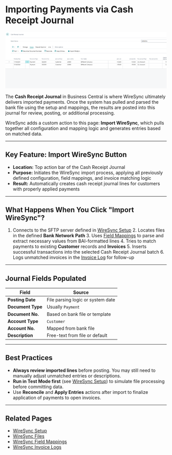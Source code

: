 # Importing Payments via Cash Receipt Journal

![WireSync Cash Receipt Journal](../assests/WireSyncCashJournal.png)

The **Cash Receipt Journal** in Business Central is where WireSync ultimately delivers imported payments. Once the system has pulled and parsed the bank file using the setup and mappings, the results are posted into this journal for review, posting, or additional processing.

WireSync adds a custom action to this page: **Import WireSync**, which pulls together all configuration and mapping logic and generates entries based on matched data.

---

## Key Feature: Import WireSync Button

- **Location:** Top action bar of the Cash Receipt Journal
- **Purpose:** Initiates the WireSync import process, applying all previously defined configuration, field mappings, and invoice matching logic
- **Result:** Automatically creates cash receipt journal lines for customers with properly applied payments

---

## What Happens When You Click "Import WireSync"?

1. Connects to the SFTP server defined in [WireSync Setup](./wiresync-setup.md) 2. Locates files in the defined **Bank Network Path** 3. Uses [Field Mappings](./wiresync-field-mappings.md) to parse and extract necessary values from BAI-formatted lines 4. Tries to match payments to existing **Customer** records and **Invoices** 5. Inserts successful transactions into the selected Cash Receipt Journal batch 6. Logs unmatched invoices in the [Invoice
Log](./wiresync-invoice-log.md) for follow-up

---

## Journal Fields Populated

| Field         | Source                            |
|---------------|------------------------------------|
| **Posting Date** | File parsing logic or system date |
| **Document Type** | Usually `Payment`                |
| **Document No.**  | Based on bank file or template    |
| **Account Type**  | `Customer`                      |
| **Account No.**   | Mapped from bank file            |
| **Description**   | Free-text from file or default   |

---

## Best Practices

- **Always review imported lines** before posting. You may still need to manually adjust unmatched entries or descriptions.
- **Run in Test Mode first** (see [WireSync
Setup](./wiresync-setup.md)) to simulate file processing before committing data.
- Use **Reconcile** and **Apply Entries** actions after import to finalize application of payments to open invoices.

---

## Related Pages

- [WireSync Setup](./wiresync-setup.md)
- [WireSync Files](./wiresync-files.md)
- [WireSync Field Mappings](./wiresync-field-mappings.md)
- [WireSync Invoice Logs](./wiresync-invoice-log.md)
